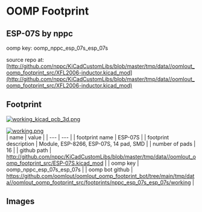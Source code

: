 # OOMP Footprint  
## ESP-07S  by nppc  
  
oomp key: oomp_nppc_esp_07s_esp_07s  
  
source repo at: [http://github.com/nppc/KiCadCustomLibs/blob/master/tmp/data//oomlout_oomp_footprint_src/XFL2006-inductor.kicad_mod](http://github.com/nppc/KiCadCustomLibs/blob/master/tmp/data//oomlout_oomp_footprint_src/XFL2006-inductor.kicad_mod)  
## Footprint  
  
[![working_kicad_pcb_3d.png](working_kicad_pcb_3d_600.png)](working_kicad_pcb_3d.png)  
  
[![working.png](working_600.png)](working.png)  
| name | value | 
| --- | --- | 
| footprint name | ESP-07S | 
| footprint description | Module, ESP-8266, ESP-07S, 14 pad, SMD | 
| number of pads | 16 | 
| github path | http://github.com/nppc/KiCadCustomLibs/blob/master/tmp/data//oomlout_oomp_footprint_src/ESP-07S.kicad_mod | 
| oomp key | oomp_nppc_esp_07s_esp_07s | 
| oomp bot github | https://github.com/oomlout/oomlout_oomp_footprint_bot/tree/main/tmp/data//oomlout_oomp_footprint_src/footprints/nppc_esp_07s_esp_07s/working | 
## Images  
